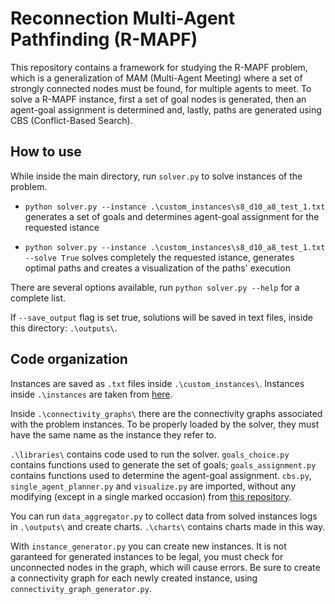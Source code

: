 # Reconnection Multi-Agent Pathfinding (R-MAPF)

This repository contains a framework for studying the R-MAPF problem, which is a generalization of MAM (Multi-Agent Meeting) where a set of strongly connected nodes must be found, for multiple agents to meet.
To solve a R-MAPF instance, first a set of goal nodes is generated, then an agent-goal assignment is determined and, lastly, paths are generated using CBS (Conflict-Based Search).

## How to use

While inside the main directory, run `solver.py` to solve instances of the problem.

* `python solver.py --instance .\custom_instances\s8_d10_a8_test_1.txt` generates a set of goals and determines agent-goal assignment for the requested istance

* `python solver.py --instance .\custom_instances\s8_d10_a8_test_1.txt --solve True` solves completely the requested istance, generates optimal paths and creates a visualization of the paths' execution

There are several options available, run `python solver.py --help` for a complete list.

If `--save_output` flag is set true, solutions will be saved in text files, inside this directory: `.\outputs\`.

## Code organization

Instances are saved as `.txt` files inside `.\custom_instances\`. Instances inside `.\instances` are taken from [here](https://github.com/SvetaLadigin/robotics_mini_project).

Inside `.\connectivity_graphs\` there are the connectivity graphs associated with the problem instances. To be properly loaded by the solver, they must have the same name as the instance they refer to.

`.\libraries\` contains code used to run the solver. `goals_choice.py` contains functions used to generate the set of goals; `goals_assignment.py` contains functions used to determine the agent-goal assignment.
`cbs.py`, `single_agent_planner.py` and `visualize.py` are imported, without any modifying (except in a single marked occasion) from [this repository](https://github.com/SvetaLadigin/robotics_mini_project).

You can run `data_aggregator.py` to collect data from solved instances logs in `.\outputs\` and create charts. `.\charts\` contains charts made in this way.

With `instance_generator.py` you can create new instances. It is not garanteed for generated instances to be legal, you must check for unconnected nodes in the graph, which will cause errors. Be sure to create a connectivity graph for each newly created instance, using `connectivity_graph_generator.py`.
